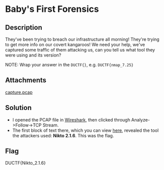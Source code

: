 # Baby's First Forensics

## Description

They've been trying to breach our infrastructure all morning!
They're trying to get more info on our covert kangaroos! We need your help,
we've captured some traffic of them attacking us, can you tell us what tool
they were using and its version?

NOTE: Wrap your answer in the <code>DUCTF{}</code>, e.g. <code>DUCTF{nmap_7.25}</code>

## Attachments

[capture.pcap](https://github.com/rstacks/DownUnderCTF2024-writeup/blob/master/forensics/BabysFirstForensics/attachments/capture.pcap)

## Solution

- I opened the PCAP file in [Wireshark](https://www.wireshark.org/), then clicked through Analyze->Follow->TCP Stream.
- The first block of text there, which you can view [here](https://github.com/rstacks/DownUnderCTF2024-writeup/blob/master/forensics/BabysFirstForensics/wireshark_output.txt), revealed the tool the attackers used: **Nikto 2.1.6**. This was the flag.

## Flag

DUCTF{Nikto_2.1.6}
